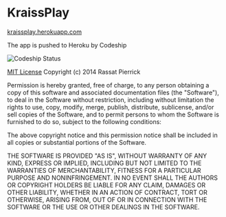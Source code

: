 KraissPlay
==========

[kraissplay.herokuapp.com](http://kraissplay.herokuapp.com/)

The app is pushed to Heroku by Codeship

![Codeship Status](https://www.codeship.io/projects/d689bbc0-c3e9-0131-fafb-2a0ce8d9c051/status)

[MIT License](http://opensource.org/licenses/MIT)
Copyright (c) 2014 Rassat Pierrick

Permission is hereby granted, free of charge, to any person obtaining a copy
of this software and associated documentation files (the "Software"), to deal
in the Software without restriction, including without limitation the rights
to use, copy, modify, merge, publish, distribute, sublicense, and/or sell
copies of the Software, and to permit persons to whom the Software is
furnished to do so, subject to the following conditions:

The above copyright notice and this permission notice shall be included in
all copies or substantial portions of the Software.

THE SOFTWARE IS PROVIDED "AS IS", WITHOUT WARRANTY OF ANY KIND, EXPRESS OR
IMPLIED, INCLUDING BUT NOT LIMITED TO THE WARRANTIES OF MERCHANTABILITY,
FITNESS FOR A PARTICULAR PURPOSE AND NONINFRINGEMENT. IN NO EVENT SHALL THE
AUTHORS OR COPYRIGHT HOLDERS BE LIABLE FOR ANY CLAIM, DAMAGES OR OTHER
LIABILITY, WHETHER IN AN ACTION OF CONTRACT, TORT OR OTHERWISE, ARISING FROM,
OUT OF OR IN CONNECTION WITH THE SOFTWARE OR THE USE OR OTHER DEALINGS IN
THE SOFTWARE.
